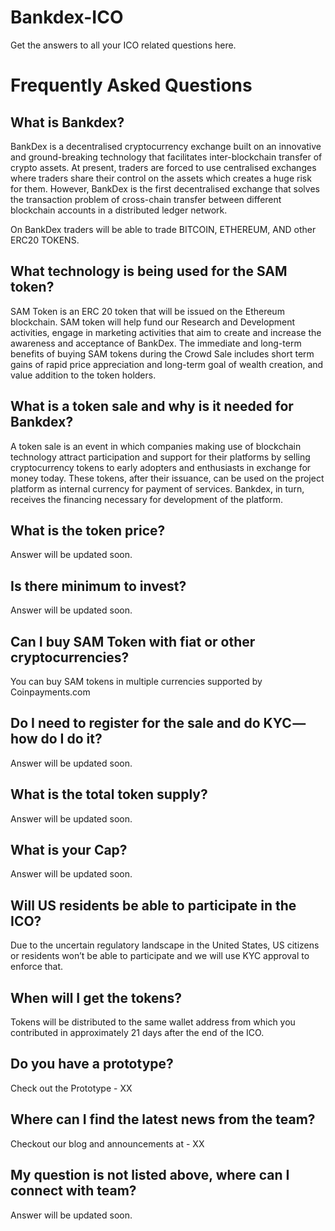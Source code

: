 # Bankdex-ICO

Get the answers to all your ICO related questions here. 

# Frequently Asked Questions

## What is Bankdex?
BankDex is a decentralised cryptocurrency exchange built on an innovative and ground-breaking technology that facilitates inter-blockchain transfer of crypto assets. At present, traders are forced to use centralised exchanges where traders share their control on the assets which creates a huge risk for them. However, BankDex is the first decentralised exchange that solves the transaction problem of cross-chain transfer between different blockchain accounts in a distributed ledger network.

On BankDex traders will be able to trade BITCOIN, ETHEREUM, AND other ERC20 TOKENS.

## What technology is being used for the SAM token?
SAM Token is an ERC 20 token that will be issued on the Ethereum blockchain. SAM token will help fund our Research and Development activities, engage in marketing activities that aim to create and increase the awareness and acceptance of BankDex. The immediate and long-term benefits of buying SAM tokens during the Crowd Sale includes short term gains of rapid price appreciation and long-term goal of wealth creation, and value addition to the token holders.

## What is a token sale and why is it needed for Bankdex?
A token sale is an event in which companies making use of blockchain technology attract participation and support for their platforms by selling cryptocurrency tokens to early adopters and enthusiasts in exchange for money today. These tokens, after their issuance, can be used on the project platform as internal currency for payment of services. Bankdex, in turn, receives the financing necessary for development of the platform.

## What is the token price?
Answer will be updated soon.


## Is there minimum to invest?
Answer will be updated soon.

## Can I buy SAM Token with fiat or other cryptocurrencies?
You can buy SAM tokens in multiple currencies supported by Coinpayments.com

## Do I need to register for the sale and do KYC — how do I do it?
Answer will be updated soon.

## What is the total token supply?
Answer will be updated soon.

## What is your Cap?
Answer will be updated soon.

## Will US residents be able to participate in the ICO?
Due to the uncertain regulatory landscape in the United States, US citizens or residents won’t be able to participate and we will use KYC approval to enforce that.

## When will I get the tokens?
Tokens will be distributed to the same wallet address from which you contributed in approximately 21 days after the end of the ICO. 

## Do you have a prototype?
Check out the Prototype - XX

## Where can I find the latest news from the team?
Checkout our blog and announcements at - XX

## My question is not listed above, where can I connect with team?
Answer will be updated soon.
